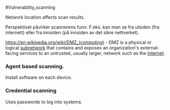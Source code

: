 #Vulnerability_scanning 

Network location affects scan results.

Perspektivet påvirker scannerens funn. F.eks. kan man se fra utsiden (fra internett) eller fra innsiden (på innsiden av det sikre nettverket).

https://en.wikipedia.org/wiki/DMZ_(computing) - DMZ is a physical or logical [subnetwork](https://en.wikipedia.org/wiki/Subnetwork "Subnetwork") that contains and exposes an organization's external-facing services to an untrusted, usually larger, network such as the [Internet](https://en.wikipedia.org/wiki/Internet "Internet").

### Agent based scanning.
Install software on each device.

### Credential scanning
Uses passwords to log into systems.
